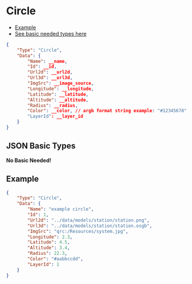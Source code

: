 # Circle

- [Example](#example)
- [See basic needed types here](#json-basic-types)

```JSON
{
    "Type": "Circle",
    "Data": {
        "Name": __name,  
        "Id": __id,
        "Url2d": __url2d,
        "Url3d": __url3d,
        "ImgSrc": __image_source,
        "Longitude": __longitude, 
        "Latitude": __latitude, 
        "Altitude": __altitude,
        "Radius": __radius,
        "Color": __color, // argb format string example: "#12345678"
        "LayerId": __layer_id
    }
}
```

## JSON Basic Types 

**No Basic Needed!**

## Example

```JSON
{
    "Type": "Circle",
    "Data": {
        "Name": "example circle",  
        "Id": 1,
        "Url2d": "../data/models/station/station.png",
        "Url3d": "../data/models/station/station.osgb",
        "ImgSrc": "qrc:/Resources/system.jpg",
        "Longitude": 2.3, 
        "Latitude": 4.5, 
        "Altitude": 3.4,
        "Radius": 22.3,
        "Color": "#aabbccdd",
        "LayerId": 1
    }
}
```